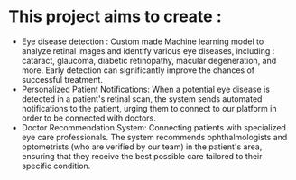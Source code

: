 # This project aims to create :

- Eye disease detection : Custom made Machine learning model to analyze retinal images and identify various eye diseases, including : cataract, glaucoma, diabetic retinopathy, macular degeneration, and more. Early detection can significantly improve the chances of successful treatment.
- Personalized Patient Notifications: When a potential eye disease is detected in a patient's retinal scan, the system sends automated notifications to the patient, urging them to connect to our platform in order to be connected with doctors.
- Doctor Recommendation System: Connecting patients with specialized eye care professionals. The system recommends ophthalmologists and optometrists (who are verified by our team) in the patient's area, ensuring that they receive the best possible care tailored to their specific condition.
